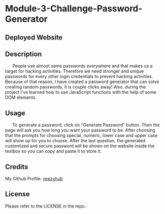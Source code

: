# Module-3-Challenge-Password-Generator

## Deployed Website



## Description

&nbsp;&nbsp;&nbsp;&nbsp;&nbsp;&nbsp;People use almost same passwords everywhere and that makes us a target for hacking activities. Therefore we need stronger and unique passwords for every other login credentials to prevent hacking activities. Because of that reason, I have created a password generator that can solve creating random passwords, it is couple clicks away! Also, during the project I've learned how to use JavaScript functions with the help of some DOM elements.

## Usage
&nbsp;&nbsp;&nbsp;&nbsp;&nbsp;&nbsp;To generate a password, click on "Generate Password" button. Then the page will ask you how long you want your password to be. After choosing that the prompts for choosing special, numeric, lower case and upper case will show up for you to choose. After the last question, the generated customized and secure password will be shown on the website inside the textbox so you can copy and paste it to store it.

<!-- <img src="./assets/images/yeezy-my-portfolio.png" width="50%" height="50%"> -->

## Credits

My Github Profile: [yeezyhub](https://github.com/yeezyhub)

## License

Please refer to the LICENSE in the repo.
